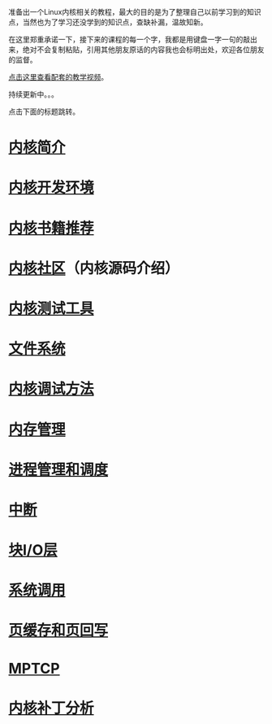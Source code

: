 准备出一个Linux内核相关的教程，最大的目的是为了整理自己以前学习到的知识点，当然也为了学习还没学到的知识点，查缺补漏，温故知新。

在这里郑重承诺一下，接下来的课程的每一个字，我都是用键盘一字一句的敲出来，绝对不会复制粘贴，引用其他朋友原话的内容我也会标明出处，欢迎各位朋友的监督。

[点击这里查看配套的教学视频](https://chenxiaosong.com/course/kernel/video.html)。

持续更新中。。。

点击下面的标题跳转。

# [内核简介](https://chenxiaosong.com/course/kernel/introduction.html)

# [内核开发环境](https://chenxiaosong.com/course/kernel/environment.html)

# [内核书籍推荐](https://chenxiaosong.com/course/kernel/book.html)

# [内核社区](https://chenxiaosong.com/course/kernel/community.html)（内核源码介绍）

# [内核测试工具](https://chenxiaosong.com/course/kernel/test.html)

# [文件系统](https://chenxiaosong.com/course/kernel/fs.html)

# [内核调试方法](https://chenxiaosong.com/course/kernel/debug.html)

# [内存管理](https://chenxiaosong.com/course/kernel/mm.html)

# [进程管理和调度](https://chenxiaosong.com/course/kernel/process.html)

# [中断](https://chenxiaosong.com/course/kernel/interrupt.html)

# [块I/O层](https://chenxiaosong.com/course/kernel/block.html)

# [系统调用](https://chenxiaosong.com/course/kernel/syscall.html)

# [页缓存和页回写](https://chenxiaosong.com/course/kernel/page-cache-writeback.html)

# [MPTCP](https://chenxiaosong.com/course/kernel/mptcp.html)

# [内核补丁分析](https://chenxiaosong.com/course/kernel/patch.html)

<!--
# [内核同步](https://chenxiaosong.com/course/kernel/sync.html)

# [BPF](https://chenxiaosong.com/course/kernel/bpf.html)

# [网络](https://chenxiaosong.com/course/kernel/network.html)
-->

